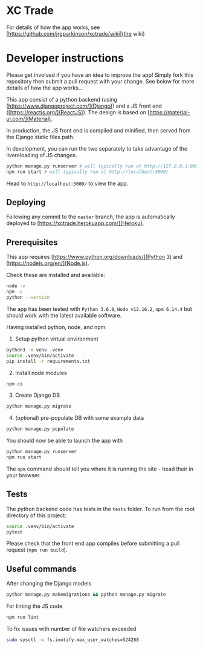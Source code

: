 # XC Trade

For details of how the app works, see [https://github.com/jrgparkinson/xctrade/wiki](the wiki)

# Developer instructions
Please get involved if you have an idea to improve the app! Simply fork this repository then submit a pull request with your change. See below for more details of how the app works...

This app consist of a python backend (using [https://www.djangoproject.com/](Django)) and a JS front end ([https://reactjs.org/](ReactJS)). The design is based on [https://material-ui.com/](Material).

In production, the JS front end is compiled and minified, then served from the Django static files path.

In development, you can run the two separately to take advantage of the livereloading of JS changes.

```bash
python manage.py runserver # will typically run at http://127.0.0.1:8000/
npm run start # will typically run at http://localhost:3000/
```

Head to `http://localhost:3000/` to view the app. 

## Deploying
Following any commit to the `master` branch, the app is automatically deployed to [https://xctrade.herokuapp.com/](Heroku). 

## Prerequisites
This app requires [https://www.python.org/downloads/](Python 3) and [https://nodejs.org/en/](Node.js). 

Check these are installed and available:
```bash
node -v
npm -v
python --version
```
The app has been tested with `Python 3.6.9`, `Node v12.16.2`, `npm 6.14.4` but should work with the latest available software.

Having installed python, node, and npm:

1. Setup python virtual environment
```bash
python3 -m venv .venv
source .venv/bin/activate
pip install -r requirements.txt
```

2. Install node modules
```bash
npm ci
```

3. Create Django DB
```bash
python manage.py migrate
```

4. (optional) pre-populate DB with some example data
```bash
python manage.py populate
```

You should now be able to launch the app with

```bash
python manage.py runserver
npm run start
```

The `npm` command should tell you where it is running the site - head their in your browser.

## Tests
The python backend code has tests in the `tests` folder. To run from the root directory of this project:
```bash
source .venv/bin/activate
pytest
```

Please check that the front end app compiles before submitting a pull request (`npm run build`).

## Useful commands

After changing the Django models
```bash
python manage.py makemigrations && python manage.py migrate
```

For linting the JS code
```bash
npm run lint
```

To fix issues with number of file watchers exceeded
```bash
sudo sysctl -w fs.inotify.max_user_watches=524288
```
